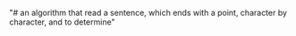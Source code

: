 "# an algorithm that read a sentence, which ends with a point, character by character, and to determine" 
